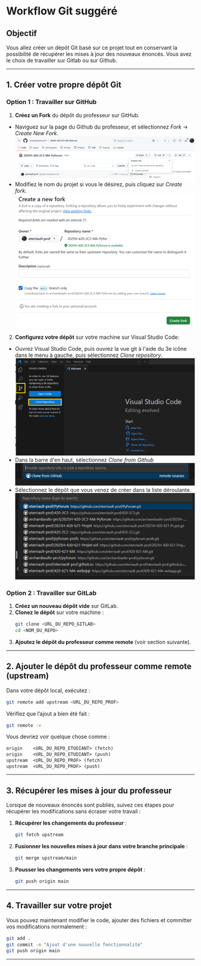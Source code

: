 # Workflow Git suggéré

## Objectif
Vous allez créer un dépôt Git basé sur ce projet tout en conservant la possibilité de récupérer les mises à jour des nouveaux énoncés. Vous avez le choix de travailler sur Gitlab ou sur Github.

---

## 1. Créer votre propre dépôt Git
### Option 1 : Travailler sur GitHub
1. **Créez un Fork** du dépôt du professeur sur GitHub.
- Naviguez sur la page du Github du professeur, et sélectionnez *Fork* -> *Create New Fork*.
![](images/1.png)
- Modifiez le nom du projet si vous le désirez, puis cliquez sur *Create fork*.
![](images/2.png)
2. **Configurez votre dépôt** sur votre machine sur Visual Studio Code:
- Ouvrez Visual Studio Code, puis ouvrez la vue git à l'aide du 3e icône dans le menu à gauche, puis sélectionnez *Clone repository*.
![](images/3.png)
- Dans la barre d'en haut, sélectionnez *Clone from Github*
![](images/4.png)
- Sélectionnez le dépôt que vous venez de créer dans la liste déroulante.
![](images/5.png)
### Option 2 : Travailler sur GitLab
1. **Créez un nouveau dépôt vide** sur GitLab.
2. **Clonez le dépôt** sur votre machine :
   ```sh
   git clone <URL_DU_REPO_GITLAB>
   cd <NOM_DU_REPO>
   ```
3. **Ajoutez le dépôt du professeur comme remote** (voir section suivante).

---

## 2. Ajouter le dépôt du professeur comme remote (upstream)
Dans votre dépôt local, exécutez :
```sh
git remote add upstream <URL_DU_REPO_PROF>
```

Vérifiez que l’ajout a bien été fait :
```sh
git remote -v
```

Vous devriez voir quelque chose comme :
```
origin    <URL_DU_REPO_ETUDIANT> (fetch)
origin    <URL_DU_REPO_ETUDIANT> (push)
upstream  <URL_DU_REPO_PROF> (fetch)
upstream  <URL_DU_REPO_PROF> (push)
```

---

## 3. Récupérer les mises à jour du professeur
Lorsque de nouveaux énoncés sont publiés, suivez ces étapes pour récupérer les modifications sans écraser votre travail :

1. **Récupérer les changements du professeur** :
   ```sh
   git fetch upstream
   ```
2. **Fusionner les nouvelles mises à jour dans votre branche principale** :
   ```sh
   git merge upstream/main
   ```
3. **Pousser les changements vers votre propre dépôt** :
   ```sh
   git push origin main
   ```

---

## 4. Travailler sur votre projet
Vous pouvez maintenant modifier le code, ajouter des fichiers et committer vos modifications normalement :

```sh
git add .
git commit -m "Ajout d'une nouvelle fonctionnalité"
git push origin main
```

---